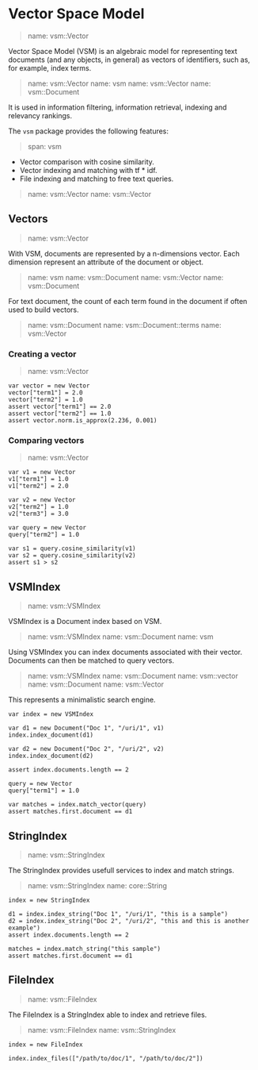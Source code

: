 # Vector Space Model

> name: vsm::Vector

Vector Space Model (VSM) is an algebraic model for representing text documents
(and any objects, in general) as vectors of identifiers, such as, for example,
index terms.

> name: vsm::Vector
> name: vsm
> name: vsm::Vector
> name: vsm::Document

It is used in information filtering, information retrieval, indexing and
relevancy rankings.

The `vsm` package provides the following features:

> span: vsm

* Vector comparison with cosine similarity.
* Vector indexing and matching with tf * idf.
* File indexing and matching to free text queries.

> name: vsm::Vector
> name: vsm::Vector

## Vectors

> name: vsm::Vector

With VSM, documents are represented by a n-dimensions vector.
Each dimension represent an attribute of the document or object.

> name: vsm
> name: vsm::Document
> name: vsm::Vector
> name: vsm::Document

For text document, the count of each term found in the document if often used to
build vectors.

> name: vsm::Document
> name: vsm::Document::terms
> name: vsm::Vector

### Creating a vector

> name: vsm::Vector

~~~
var vector = new Vector
vector["term1"] = 2.0
vector["term2"] = 1.0
assert vector["term1"] == 2.0
assert vector["term2"] == 1.0
assert vector.norm.is_approx(2.236, 0.001)
~~~

### Comparing vectors

> name: vsm::Vector

~~~
var v1 = new Vector
v1["term1"] = 1.0
v1["term2"] = 2.0

var v2 = new Vector
v2["term2"] = 1.0
v2["term3"] = 3.0

var query = new Vector
query["term2"] = 1.0

var s1 = query.cosine_similarity(v1)
var s2 = query.cosine_similarity(v2)
assert s1 > s2
~~~

## VSMIndex

> name: vsm::VSMIndex

VSMIndex is a Document index based on VSM.

> name: vsm::VSMIndex
> name: vsm::Document
> name: vsm

Using VSMIndex you can index documents associated with their vector.
Documents can then be matched to query vectors.

> name: vsm::VSMIndex
> name: vsm::Document
> name: vsm::vector
> name: vsm::Document
> name: vsm::Vector

This represents a minimalistic search engine.

~~~
var index = new VSMIndex

var d1 = new Document("Doc 1", "/uri/1", v1)
index.index_document(d1)

var d2 = new Document("Doc 2", "/uri/2", v2)
index.index_document(d2)

assert index.documents.length == 2

query = new Vector
query["term1"] = 1.0

var matches = index.match_vector(query)
assert matches.first.document == d1
~~~

## StringIndex

> name: vsm::StringIndex

The StringIndex provides usefull services to index and match strings.

> name: vsm::StringIndex
> name: core::String

~~~
index = new StringIndex

d1 = index.index_string("Doc 1", "/uri/1", "this is a sample")
d2 = index.index_string("Doc 2", "/uri/2", "this and this is another example")
assert index.documents.length == 2

matches = index.match_string("this sample")
assert matches.first.document == d1
~~~

## FileIndex

> name: vsm::FileIndex

The FileIndex is a StringIndex able to index and retrieve files.

> name: vsm::FileIndex
> name: vsm::StringIndex

~~~nit
index = new FileIndex

index.index_files(["/path/to/doc/1", "/path/to/doc/2"])
~~~

